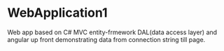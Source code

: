 # WebApplication1
Web app based on C# MVC entity-frmework DAL(data access layer) and angular up front demonstrating data from connection string till page.
